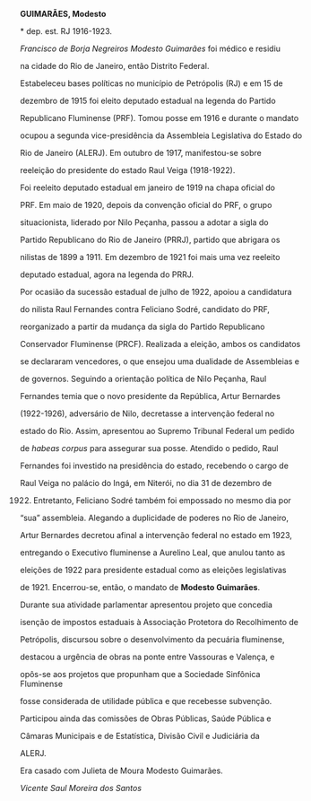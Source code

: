 **GUIMARÃES, Modesto**



\* dep. est. RJ 1916-1923.



*Francisco de Borja Negreiros Modesto* *Guimarães* foi médico e residiu

na cidade do Rio de Janeiro, então Distrito Federal.



Estabeleceu bases políticas no município de Petrópolis (RJ) e em 15 de

dezembro de 1915 foi eleito deputado estadual na legenda do Partido

Republicano Fluminense (PRF). Tomou posse em 1916 e durante o mandato

ocupou a segunda vice-presidência da Assembleia Legislativa do Estado do

Rio de Janeiro (ALERJ). Em outubro de 1917, manifestou-se sobre

reeleição do presidente do estado Raul Veiga (1918-1922).



Foi reeleito deputado estadual em janeiro de 1919 na chapa oficial do

PRF. Em maio de 1920, depois da convenção oficial do PRF, o grupo

situacionista, liderado por Nilo Peçanha, passou a adotar a sigla do

Partido Republicano do Rio de Janeiro (PRRJ), partido que abrigara os

nilistas de 1899 a 1911. Em dezembro de 1921 foi mais uma vez reeleito

deputado estadual, agora na legenda do PRRJ.



Por ocasião da sucessão estadual de julho de 1922, apoiou a candidatura

do nilista Raul Fernandes contra Feliciano Sodré, candidato do PRF,

reorganizado a partir da mudança da sigla do Partido Republicano

Conservador Fluminense (PRCF). Realizada a eleição, ambos os candidatos

se declararam vencedores, o que ensejou uma dualidade de Assembleias e

de governos. Seguindo a orientação política de Nilo Peçanha, Raul

Fernandes temia que o novo presidente da República, Artur Bernardes

(1922-1926), adversário de Nilo, decretasse a intervenção federal no

estado do Rio. Assim, apresentou ao Supremo Tribunal Federal um pedido

de *habeas corpus* para assegurar sua posse. Atendido o pedido, Raul

Fernandes foi investido na presidência do estado, recebendo o cargo de

Raul Veiga no palácio do Ingá, em Niterói, no dia 31 de dezembro de

1922. Entretanto, Feliciano Sodré também foi empossado no mesmo dia por

“sua” assembleia. Alegando a duplicidade de poderes no Rio de Janeiro,

Artur Bernardes decretou afinal a intervenção federal no estado em 1923,

entregando o Executivo fluminense a Aurelino Leal, que anulou tanto as

eleições de 1922 para presidente estadual como as eleições legislativas

de 1921. Encerrou-se, então, o mandato de **Modesto Guimarães**.



Durante sua atividade parlamentar apresentou projeto que concedia

isenção de impostos estaduais à Associação Protetora do Recolhimento de

Petrópolis, discursou sobre o desenvolvimento da pecuária fluminense,

destacou a urgência de obras na ponte entre Vassouras e Valença, e

opôs-se aos projetos que propunham que a Sociedade Sinfônica Fluminense

fosse considerada de utilidade pública e que recebesse subvenção.

Participou ainda das comissões de Obras Públicas, Saúde Pública e

Câmaras Municipais e de Estatística, Divisão Civil e Judiciária da

ALERJ.



Era casado com Julieta de Moura Modesto Guimarães.



*Vicente Saul Moreira dos Santos*



